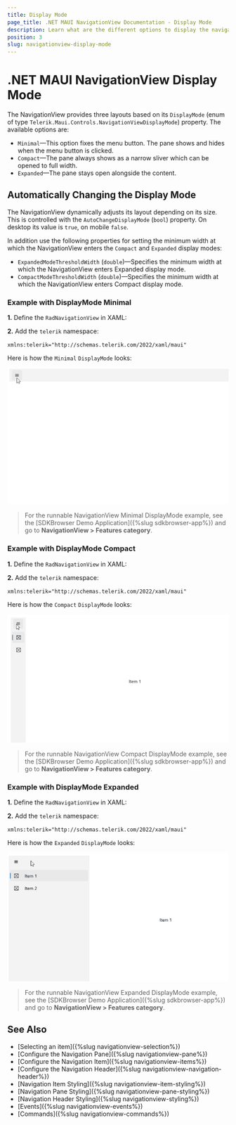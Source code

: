 ```yaml
---
title: Display Mode
page_title: .NET MAUI NavigationView Documentation - Display Mode
description: Learn what are the different options to display the navigation pane in your .NET MAUI applications.
position: 3
slug: navigationview-display-mode
---
```


# .NET MAUI NavigationView Display Mode

The NavigationView provides three layouts based on its `DisplayMode` (enum of type `Telerik.Maui.Controls.NavigationViewDisplayMode`) property. The available options are:

* `Minimal`&mdash;This option fixes the menu button. The pane shows and hides when the menu button is clicked.
* `Compact`&mdash;The pane always shows as a narrow sliver which can be opened to full width.
* `Expanded`&mdash;The pane stays open alongside the content.

## Automatically Changing the Display Mode

The NavigationView dynamically adjusts its layout depending on its size. This is controlled with the `AutoChangeDisplayMode` (`bool`) property. On desktop its value is `true`, on mobile `false`.

In addition use the following properties for setting the minimum width at which the NavigationView enters the `Compact` and `Expanded` display modes: 

* `ExpandedModeThresholdWidth` (`double`)&mdash;Specifies the minimum width at which the NavigationView enters Expanded display mode.
* `CompactModeThresholdWidth` (`double`)&mdash;Specifies the minimum width at which the NavigationView enters Compact display mode.

### Example with DisplayMode Minimal

**1.** Define the `RadNavigationView` in XAML:

<snippet id='navigationview-displaymide-minimal'/>

**2.** Add the `telerik` namespace:

```XAML
xmlns:telerik="http://schemas.telerik.com/2022/xaml/maui"
```

Here is how the `Minimal` `DisplayMode` looks:

![Telerik UI for .NET MAUI NavigationView Minimal DisplayMode](images/navigationview-minimal-displaymode.gif)

> For the runnable NavigationView Minimal DisplayMode example, see the [SDKBrowser Demo Application]({%slug sdkbrowser-app%}) and go to **NavigationView > Features category**.

### Example with DisplayMode Compact

**1.** Define the `RadNavigationView` in XAML:

<snippet id='navigationview-displaymide-compact'/>

**2.** Add the `telerik` namespace:

```XAML
xmlns:telerik="http://schemas.telerik.com/2022/xaml/maui"
```

Here is how the `Compact` `DisplayMode` looks:

![Telerik UI for .NET MAUI NavigationView Compact DisplayMode](images/navigationview-compact-displaymode.gif)

> For the runnable NavigationView Compact DisplayMode example, see the [SDKBrowser Demo Application]({%slug sdkbrowser-app%}) and go to **NavigationView > Features category**.

### Example with DisplayMode Expanded

**1.** Define the `RadNavigationView` in XAML:

<snippet id='navigationview-displaymide-expanded'/>

**2.** Add the `telerik` namespace:

```XAML
xmlns:telerik="http://schemas.telerik.com/2022/xaml/maui"
```

Here is how the `Expanded` `DisplayMode` looks:

![Telerik UI for .NET MAUI NavigationView Expanded DisplayMode](images/navigationview-expanded-displaymode.gif)

> For the runnable NavigationView Expanded DisplayMode example, see the [SDKBrowser Demo Application]({%slug sdkbrowser-app%}) and go to **NavigationView > Features category**.

## See Also

- [Selecting an item]({%slug navigationview-selection%})
- [Configure the Navigation Pane]({%slug navigationview-pane%})
- [Configure the Navigation Item]({%slug navigationview-items%})
- [Configure the Navigation Header]({%slug navigationview-navigation-header%})
- [Navigation Item Styling]({%slug navigationview-item-styling%})
- [Navigation Pane Styling]({%slug navigationview-pane-styling%})
- [Navigation Header Styling]({%slug navigationview-styling%})
- [Events]({%slug navigationview-events%})
- [Commands]({%slug navigationview-commands%})
